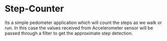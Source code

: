 # Step-Counter
Its a simple pedometer application which will count the steps as we walk or run.
In this case the values received from Accelerometer sensor will be passed through a filter to get the approximate step detection.
